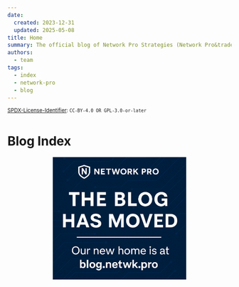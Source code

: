 ```yaml
---
date:
  created: 2023-12-31
  updated: 2025-05-08
title: Home
summary: The official blog of Network Pro Strategies (Network Pro&trade;).
authors:
  - team
tags:
  - index
  - network-pro
  - blog
---
```


<sup>[SPDX-License-Identifier](https://spdx.dev/learn/handling-license-info/):
`CC-BY-4.0 OR GPL-3.0-or-later`</sup>

# Blog Index

<a href="https://blog.netwk.pro/"><img src="img/blog-move.png" style="width: 300px; height: auto;" class="center-image" alt="We've Moved!"></a>

<style>
    .center-image {
        display: block;
        margin-left: auto;
        margin-right: auto;
    }
</style>
